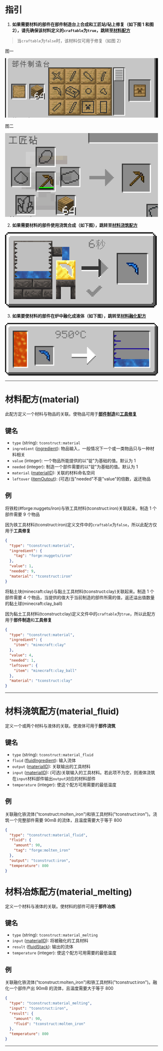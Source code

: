 # 指引

1. **如果需要材料的部件在部件制造台上合成和工匠站/砧上修复（如下图 1 和图 2），请先确保该材料定义的`craftable`为`true`，跳转至[材料配方](#material)**

> 当`craftable`为`false`时，该材料仅可用于修复（如图 2）

图一

![](../assets/images/recipe-material-0.png)

图二

![](../assets/images/recipe-material-1.png)

2. **如果需要材料的部件使用浇筑合成（如下图），跳转至[材料浇筑配方](#material-fluid)**

![](../assets/images/recipe-material-fluid.png)

3. **如果要使材料的部件在炉中融化成液体（如下图），跳转至[材料融化配方](#material-melting)**

![](../assets/images/recipe-material-melting.png)

---

# <span id=material>材料配方(material)</span>

此配方定义一个材料与物品的关联。使物品可用于[**部件制造**](../Gammers.md/#部件制造)和[**工具修复**](../Gammers.md/#工具修复)

## 键名

- `type` (string): `tconstruct:material`
- `ingredient` ([ingredient](../Gammers.md/#ingredient)): 物品输入，一般情况下一个或一类物品只与一种材料相关
- `value` (integer): 一个物品所能提供的以"锭"为基础的值。默认为 1
- `needed` (integer): 制造一个部件需要的以"锭"为基础的值。默认为 1
- `material` ([materialID](../Gammers.md/#materialid)): 关联的材料命名空间
- `leftover` ([itemOutput](../Gammers.md/#itemoutput)): (可选)当"needed"不是"value"的倍数，返还物品

## 例

将铁粒(#forge:nuggets/iron)与铁工具材料(tconstruct:iron)关联起来。制造 1 个部件需要 9 个物品

因为铁工具材料(tconstruct:iron)定义文件中的`craftable`为`false`，所以此配方仅用于**工具修复**

```json
{
  "type": "tconstruct:material",
  "ingredient": {
    "tag": "forge:nuggets/iron"
  },
  "value": 1,
  "needed": 9,
  "material": "tconstruct:iron"
}
```

将黏土块(minecraft:clay)与黏土工具材料(tconstruct:clay)关联起来。制造 1 个部件需要 4 个物品，当提供的值大于当前制造的部件所需的值，返还溢出值数量的黏土球(minecraft:clay_ball)

因为黏土工具材料(tconstruct:clay)定义文件中的`craftable`为`true`，所以此配方用于**部件制造**和**工具修复**

```json
{
  "type": "tconstruct:material",
  "ingredient": {
    "item": "minecraft:clay"
  },
  "value": 4,
  "needed": 1,
  "leftover": {
    "item": "minecraft:clay_ball"
  },
  "material": "tconstruct:clay"
}
```

---

# <span id=material-fluid>材料浇筑配方(material_fluid)</span>

定义一个或两个材料与液体的关联。使液体可用于**部件浇筑**

## 键名

- `type` (string): `tconstruct:material_fluid`
- `fluid` ([fluidIngredient](../Gammers.md/#fluidingredient)): 输入流体
- `output` ([materialID](../Gammers.md/#materialid)): 关联输出的工具材料
- `input` ([materialID](../Gammers.md/#materialid)): (可选)关联输入的工具材料。若此项不为空，则液体浇筑在`input`材料部件输出`output`对应的材料部件
- `temperature` (integer): 使这个配方可用需要的最低温度

## 例

关联融化铁流体("tconstruct:molten_iron")和铁工具材料("tconstruct:iron")。浇筑一个完整部件需要 90mB 的流体，且温度需要大于等于 800

```json
{
  "type": "tconstruct:material_fluid",
  "fluid": {
    "amount": 90,
    "tag": "forge:molten_iron"
  },
  "output": "tconstruct:iron",
  "temperature": 800
}
```

# <span id=material-melting>材料冶炼配方(material_melting)</span>

定义一个材料与液体的关联。使材料的部件可用于**部件冶炼**

## 键名

- `type` (string): `tconstruct:material_melting`
- `input` ([materialID](../Gammers.md/#materialid)): 将被融化的工具材料
- `result` ([fluidStack](../Gammers.md/#fluidstack)): 输出的流体
- `temperature` (integer): 使这个配方可用需要的最低温度

## 例

关联融化铁流体("tconstruct:molten_iron")和铁工具材料("tconstruct:iron")。融化一个部件产出 90mB 的流体，且温度需要大于等于 800

```json
{
  "type": "tconstruct:material_melting",
  "input": "tconstruct:iron",
  "result": {
    "amount": 90,
    "fluid": "tconstruct:molten_iron"
  },
  "temperature": 800
}
```

---
